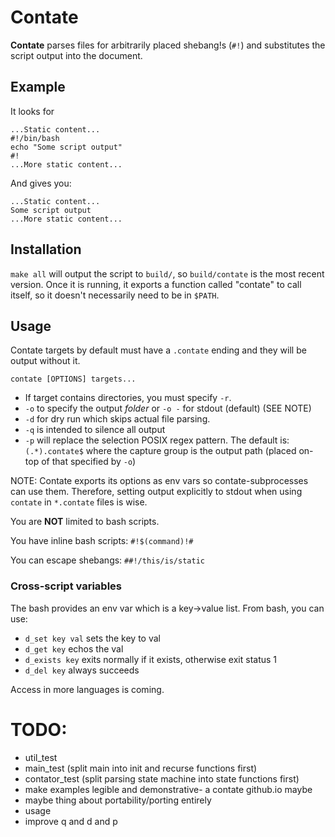 # Contate

**Contate** parses files for arbitrarily placed shebang!s (`#!`) and substitutes the script output into the document.

## Example 

It looks for

```
...Static content...
#!/bin/bash
echo "Some script output"
#!
...More static content...
```
And gives you:

```
...Static content...
Some script output
...More static content...
```

## Installation

`make all` will output the script to `build/`, so `build/contate` is the most recent version. Once it is running, it exports a function called "contate" to call itself, so it doesn't necessarily need to be in `$PATH`.

## Usage

Contate targets by default must have a `.contate` ending and they will be output without it.

`contate [OPTIONS] targets...`

* If target contains directories, you must specify `-r`.
* `-o` to specify the output _folder_ or `-o -` for stdout (default) (SEE NOTE)
* `-d` for dry run which skips actual file parsing.
* `-q` is intended to silence all output
* `-p` will replace the selection POSIX regex pattern. The default is: `(.*).contate$` where the capture group is the output path (placed on-top of that specified by `-o`)

NOTE: Contate exports its options as env vars so contate-subprocesses can use them. Therefore, setting output explicitly to stdout when using `contate` in `*.contate` files is wise.

You are **NOT** limited to bash scripts.

You have inline bash scripts: `#!$(command)!#`

You can escape shebangs: `##!/this/is/static`


### Cross-script variables

The bash provides an env var which is a key->value list. From bash, you can use:

* `d_set key val` sets the key to val
* `d_get key` echos the val
* `d_exists key` exits normally if it exists, otherwise exit status 1
* `d_del key` always succeeds

Access in more languages is coming.

# TODO:

* util_test
* main_test (split main into init and recurse functions first)
* contator_test (split parsing state machine into state functions first)
* make examples legible and demonstrative- a contate github.io maybe
* maybe thing about portability/porting entirely
* usage
* improve q and d and p
